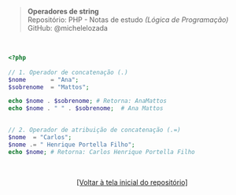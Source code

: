 > **Operadores de string**     
> Repositório: PHP - Notas de estudo *(Lógica de Programação)*       
> GitHub: @michelelozada
&nbsp;
     
&nbsp;     
```php
<?php
	
// 1. Operador de concatenação (.)
$nome 		= "Ana";
$sobrenome	= "Mattos";

echo $nome . $sobrenome; # Retorna: AnaMattos
echo $nome . " " . $sobrenome;  # Ana Mattos

		
// 2. Operador de atribuição de concatenação (.=)
$nome  = "Carlos";
$nome .= " Henrique Portella Filho";
echo $nome; # Retorna: Carlos Henrique Portella Filho
```

&nbsp;

<div align="center">
<a href="https://github.com/michelelozada/PHP-Study-Notes">[Voltar à tela inicial do repositório]</a>
</div>